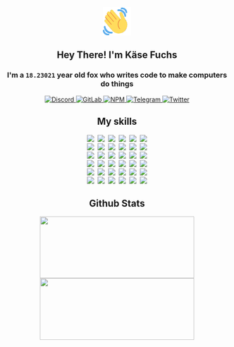 <div><p align=center><img src=./resources/images/wave.gif width=64px height=64px></p><h2 align=center>Hey There! I'm Käse Fuchs</h2><h3 align=center>I'm a <code>18.23021</code> year old fox who writes code to make computers do things</h3><p align=center><a href=https://discord.com/users/507526681125322772><img alt=Discord src="https://img.shields.io/badge/Discord-5865F2?logo=discord&logoColor=white&style=flat-square#a5cbcf06e370a25a4311c6b5d78464f3"> </a><a href=https://gitlab.com/kasefuchs><img alt=GitLab src="https://img.shields.io/badge/GitLab-330F63?logo=gitlab&logoColor=white&style=flat-square#a5cbcf06e370a25a4311c6b5d78464f3"> </a><a href=https://npmjs.com/~kasefuchs><img alt=NPM src="https://img.shields.io/badge/NPM-CB3837?logo=npm&logoColor=white&style=flat-square#a5cbcf06e370a25a4311c6b5d78464f3"> </a><a href=https://t.me/kasefuchs><img alt=Telegram src="https://img.shields.io/badge/Telegram-2CA5E0?logo=telegram&logoColor=white&style=flat-square#a5cbcf06e370a25a4311c6b5d78464f3"> </a><a href=https://twitter.com/kasefuchs><img alt=Twitter src="https://img.shields.io/badge/Twitter-1DA1F2?logo=twitter&logoColor=white&style=flat-square#a5cbcf06e370a25a4311c6b5d78464f3"></a></p><h2 align=center>My skills</h2><p align=center><a href=https://aws.amazon.com/ ><picture><source srcset="https://skillicons.dev/icons?i=aws&theme=dark#a5cbcf06e370a25a4311c6b5d78464f3" media="(prefers-color-scheme: dark)"><source srcset="https://skillicons.dev/icons?i=aws&theme=light#a5cbcf06e370a25a4311c6b5d78464f3" media="(prefers-color-scheme: light), (prefers-color-scheme: no-preference)"><img src="https://skillicons.dev/icons?i=aws&theme=light#a5cbcf06e370a25a4311c6b5d78464f3"></picture></a>&nbsp;&nbsp;<a href=https://en.wikipedia.org/wiki/Bash_(Unix_shell)><picture><source srcset="https://skillicons.dev/icons?i=bash&theme=dark#a5cbcf06e370a25a4311c6b5d78464f3" media="(prefers-color-scheme: dark)"><source srcset="https://skillicons.dev/icons?i=bash&theme=light#a5cbcf06e370a25a4311c6b5d78464f3" media="(prefers-color-scheme: light), (prefers-color-scheme: no-preference)"><img src="https://skillicons.dev/icons?i=bash&theme=light#a5cbcf06e370a25a4311c6b5d78464f3"></picture></a>&nbsp;&nbsp;<a href=https://discord.com/developers/docs><picture><source srcset="https://skillicons.dev/icons?i=bots&theme=dark#a5cbcf06e370a25a4311c6b5d78464f3" media="(prefers-color-scheme: dark)"><source srcset="https://skillicons.dev/icons?i=bots&theme=light#a5cbcf06e370a25a4311c6b5d78464f3" media="(prefers-color-scheme: light), (prefers-color-scheme: no-preference)"><img src="https://skillicons.dev/icons?i=bots&theme=light#a5cbcf06e370a25a4311c6b5d78464f3"></picture></a>&nbsp;&nbsp;<a href=https://www.cloudflare.com/ ><picture><source srcset="https://skillicons.dev/icons?i=cloudflare&theme=dark#a5cbcf06e370a25a4311c6b5d78464f3" media="(prefers-color-scheme: dark)"><source srcset="https://skillicons.dev/icons?i=cloudflare&theme=light#a5cbcf06e370a25a4311c6b5d78464f3" media="(prefers-color-scheme: light), (prefers-color-scheme: no-preference)"><img src="https://skillicons.dev/icons?i=cloudflare&theme=light#a5cbcf06e370a25a4311c6b5d78464f3"></picture></a>&nbsp;&nbsp;<a href=https://en.wikipedia.org/wiki/CSS><picture><source srcset="https://skillicons.dev/icons?i=css&theme=dark#a5cbcf06e370a25a4311c6b5d78464f3" media="(prefers-color-scheme: dark)"><source srcset="https://skillicons.dev/icons?i=css&theme=light#a5cbcf06e370a25a4311c6b5d78464f3" media="(prefers-color-scheme: light), (prefers-color-scheme: no-preference)"><img src="https://skillicons.dev/icons?i=css&theme=light#a5cbcf06e370a25a4311c6b5d78464f3"></picture></a>&nbsp;&nbsp;<a href=https://www.docker.com/ ><picture><source srcset="https://skillicons.dev/icons?i=docker&theme=dark#a5cbcf06e370a25a4311c6b5d78464f3" media="(prefers-color-scheme: dark)"><source srcset="https://skillicons.dev/icons?i=docker&theme=light#a5cbcf06e370a25a4311c6b5d78464f3" media="(prefers-color-scheme: light), (prefers-color-scheme: no-preference)"><img src="https://skillicons.dev/icons?i=docker&theme=light#a5cbcf06e370a25a4311c6b5d78464f3"></picture></a><br><a href=https://www.electronjs.org/ ><picture><source srcset="https://skillicons.dev/icons?i=electron&theme=dark#a5cbcf06e370a25a4311c6b5d78464f3" media="(prefers-color-scheme: dark)"><source srcset="https://skillicons.dev/icons?i=electron&theme=light#a5cbcf06e370a25a4311c6b5d78464f3" media="(prefers-color-scheme: light), (prefers-color-scheme: no-preference)"><img src="https://skillicons.dev/icons?i=electron&theme=light#a5cbcf06e370a25a4311c6b5d78464f3"></picture></a>&nbsp;&nbsp;<a href=https://expressjs.com/ ><picture><source srcset="https://skillicons.dev/icons?i=express&theme=dark#a5cbcf06e370a25a4311c6b5d78464f3" media="(prefers-color-scheme: dark)"><source srcset="https://skillicons.dev/icons?i=express&theme=light#a5cbcf06e370a25a4311c6b5d78464f3" media="(prefers-color-scheme: light), (prefers-color-scheme: no-preference)"><img src="https://skillicons.dev/icons?i=express&theme=light#a5cbcf06e370a25a4311c6b5d78464f3"></picture></a>&nbsp;&nbsp;<a href=https://www.figma.com/ ><picture><source srcset="https://skillicons.dev/icons?i=figma&theme=dark#a5cbcf06e370a25a4311c6b5d78464f3" media="(prefers-color-scheme: dark)"><source srcset="https://skillicons.dev/icons?i=figma&theme=light#a5cbcf06e370a25a4311c6b5d78464f3" media="(prefers-color-scheme: light), (prefers-color-scheme: no-preference)"><img src="https://skillicons.dev/icons?i=figma&theme=light#a5cbcf06e370a25a4311c6b5d78464f3"></picture></a>&nbsp;&nbsp;<a href=https://firebase.google.com/ ><picture><source srcset="https://skillicons.dev/icons?i=firebase&theme=dark#a5cbcf06e370a25a4311c6b5d78464f3" media="(prefers-color-scheme: dark)"><source srcset="https://skillicons.dev/icons?i=firebase&theme=light#a5cbcf06e370a25a4311c6b5d78464f3" media="(prefers-color-scheme: light), (prefers-color-scheme: no-preference)"><img src="https://skillicons.dev/icons?i=firebase&theme=light#a5cbcf06e370a25a4311c6b5d78464f3"></picture></a>&nbsp;&nbsp;<a href=https://flask.palletsprojects.com/ ><picture><source srcset="https://skillicons.dev/icons?i=flask&theme=dark#a5cbcf06e370a25a4311c6b5d78464f3" media="(prefers-color-scheme: dark)"><source srcset="https://skillicons.dev/icons?i=flask&theme=light#a5cbcf06e370a25a4311c6b5d78464f3" media="(prefers-color-scheme: light), (prefers-color-scheme: no-preference)"><img src="https://skillicons.dev/icons?i=flask&theme=light#a5cbcf06e370a25a4311c6b5d78464f3"></picture></a>&nbsp;&nbsp;<a href=https://cloud.google.com/ ><picture><source srcset="https://skillicons.dev/icons?i=gcp&theme=dark#a5cbcf06e370a25a4311c6b5d78464f3" media="(prefers-color-scheme: dark)"><source srcset="https://skillicons.dev/icons?i=gcp&theme=light#a5cbcf06e370a25a4311c6b5d78464f3" media="(prefers-color-scheme: light), (prefers-color-scheme: no-preference)"><img src="https://skillicons.dev/icons?i=gcp&theme=light#a5cbcf06e370a25a4311c6b5d78464f3"></picture></a><br><a href=https://git-scm.com/ ><picture><source srcset="https://skillicons.dev/icons?i=git&theme=dark#a5cbcf06e370a25a4311c6b5d78464f3" media="(prefers-color-scheme: dark)"><source srcset="https://skillicons.dev/icons?i=git&theme=light#a5cbcf06e370a25a4311c6b5d78464f3" media="(prefers-color-scheme: light), (prefers-color-scheme: no-preference)"><img src="https://skillicons.dev/icons?i=git&theme=light#a5cbcf06e370a25a4311c6b5d78464f3"></picture></a>&nbsp;&nbsp;<a href=https://github.com/ ><picture><source srcset="https://skillicons.dev/icons?i=github&theme=dark#a5cbcf06e370a25a4311c6b5d78464f3" media="(prefers-color-scheme: dark)"><source srcset="https://skillicons.dev/icons?i=github&theme=light#a5cbcf06e370a25a4311c6b5d78464f3" media="(prefers-color-scheme: light), (prefers-color-scheme: no-preference)"><img src="https://skillicons.dev/icons?i=github&theme=light#a5cbcf06e370a25a4311c6b5d78464f3"></picture></a>&nbsp;&nbsp;<a href=https://gitlab.com/ ><picture><source srcset="https://skillicons.dev/icons?i=gitlab&theme=dark#a5cbcf06e370a25a4311c6b5d78464f3" media="(prefers-color-scheme: dark)"><source srcset="https://skillicons.dev/icons?i=gitlab&theme=light#a5cbcf06e370a25a4311c6b5d78464f3" media="(prefers-color-scheme: light), (prefers-color-scheme: no-preference)"><img src="https://skillicons.dev/icons?i=gitlab&theme=light#a5cbcf06e370a25a4311c6b5d78464f3"></picture></a>&nbsp;&nbsp;<a href=https://www.heroku.com/ ><picture><source srcset="https://skillicons.dev/icons?i=heroku&theme=dark#a5cbcf06e370a25a4311c6b5d78464f3" media="(prefers-color-scheme: dark)"><source srcset="https://skillicons.dev/icons?i=heroku&theme=light#a5cbcf06e370a25a4311c6b5d78464f3" media="(prefers-color-scheme: light), (prefers-color-scheme: no-preference)"><img src="https://skillicons.dev/icons?i=heroku&theme=light#a5cbcf06e370a25a4311c6b5d78464f3"></picture></a>&nbsp;&nbsp;<a href=https://en.wikipedia.org/wiki/HTML><picture><source srcset="https://skillicons.dev/icons?i=html&theme=dark#a5cbcf06e370a25a4311c6b5d78464f3" media="(prefers-color-scheme: dark)"><source srcset="https://skillicons.dev/icons?i=html&theme=light#a5cbcf06e370a25a4311c6b5d78464f3" media="(prefers-color-scheme: light), (prefers-color-scheme: no-preference)"><img src="https://skillicons.dev/icons?i=html&theme=light#a5cbcf06e370a25a4311c6b5d78464f3"></picture></a>&nbsp;&nbsp;<a href=https://en.wikipedia.org/wiki/JavaScript><picture><source srcset="https://skillicons.dev/icons?i=js&theme=dark#a5cbcf06e370a25a4311c6b5d78464f3" media="(prefers-color-scheme: dark)"><source srcset="https://skillicons.dev/icons?i=js&theme=light#a5cbcf06e370a25a4311c6b5d78464f3" media="(prefers-color-scheme: light), (prefers-color-scheme: no-preference)"><img src="https://skillicons.dev/icons?i=js&theme=light#a5cbcf06e370a25a4311c6b5d78464f3"></picture></a><br><a href=https://en.wikipedia.org/wiki/Linux><picture><source srcset="https://skillicons.dev/icons?i=linux&theme=dark#a5cbcf06e370a25a4311c6b5d78464f3" media="(prefers-color-scheme: dark)"><source srcset="https://skillicons.dev/icons?i=linux&theme=light#a5cbcf06e370a25a4311c6b5d78464f3" media="(prefers-color-scheme: light), (prefers-color-scheme: no-preference)"><img src="https://skillicons.dev/icons?i=linux&theme=light#a5cbcf06e370a25a4311c6b5d78464f3"></picture></a>&nbsp;&nbsp;<a href=https://mui.com/ ><picture><source srcset="https://skillicons.dev/icons?i=materialui&theme=dark#a5cbcf06e370a25a4311c6b5d78464f3" media="(prefers-color-scheme: dark)"><source srcset="https://skillicons.dev/icons?i=materialui&theme=light#a5cbcf06e370a25a4311c6b5d78464f3" media="(prefers-color-scheme: light), (prefers-color-scheme: no-preference)"><img src="https://skillicons.dev/icons?i=materialui&theme=light#a5cbcf06e370a25a4311c6b5d78464f3"></picture></a>&nbsp;&nbsp;<a href=https://en.wikipedia.org/wiki/Markdown><picture><source srcset="https://skillicons.dev/icons?i=md&theme=dark#a5cbcf06e370a25a4311c6b5d78464f3" media="(prefers-color-scheme: dark)"><source srcset="https://skillicons.dev/icons?i=md&theme=light#a5cbcf06e370a25a4311c6b5d78464f3" media="(prefers-color-scheme: light), (prefers-color-scheme: no-preference)"><img src="https://skillicons.dev/icons?i=md&theme=light#a5cbcf06e370a25a4311c6b5d78464f3"></picture></a>&nbsp;&nbsp;<a href=https://www.mongodb.com/ ><picture><source srcset="https://skillicons.dev/icons?i=mongodb&theme=dark#a5cbcf06e370a25a4311c6b5d78464f3" media="(prefers-color-scheme: dark)"><source srcset="https://skillicons.dev/icons?i=mongodb&theme=light#a5cbcf06e370a25a4311c6b5d78464f3" media="(prefers-color-scheme: light), (prefers-color-scheme: no-preference)"><img src="https://skillicons.dev/icons?i=mongodb&theme=light#a5cbcf06e370a25a4311c6b5d78464f3"></picture></a>&nbsp;&nbsp;<a href=https://www.mysql.com/ ><picture><source srcset="https://skillicons.dev/icons?i=mysql&theme=dark#a5cbcf06e370a25a4311c6b5d78464f3" media="(prefers-color-scheme: dark)"><source srcset="https://skillicons.dev/icons?i=mysql&theme=light#a5cbcf06e370a25a4311c6b5d78464f3" media="(prefers-color-scheme: light), (prefers-color-scheme: no-preference)"><img src="https://skillicons.dev/icons?i=mysql&theme=light#a5cbcf06e370a25a4311c6b5d78464f3"></picture></a>&nbsp;&nbsp;<a href=https://nextjs.org/ ><picture><source srcset="https://skillicons.dev/icons?i=nextjs&theme=dark#a5cbcf06e370a25a4311c6b5d78464f3" media="(prefers-color-scheme: dark)"><source srcset="https://skillicons.dev/icons?i=nextjs&theme=light#a5cbcf06e370a25a4311c6b5d78464f3" media="(prefers-color-scheme: light), (prefers-color-scheme: no-preference)"><img src="https://skillicons.dev/icons?i=nextjs&theme=light#a5cbcf06e370a25a4311c6b5d78464f3"></picture></a><br><a href=https://nodejs.org/en/ ><picture><source srcset="https://skillicons.dev/icons?i=nodejs&theme=dark#a5cbcf06e370a25a4311c6b5d78464f3" media="(prefers-color-scheme: dark)"><source srcset="https://skillicons.dev/icons?i=nodejs&theme=light#a5cbcf06e370a25a4311c6b5d78464f3" media="(prefers-color-scheme: light), (prefers-color-scheme: no-preference)"><img src="https://skillicons.dev/icons?i=nodejs&theme=light#a5cbcf06e370a25a4311c6b5d78464f3"></picture></a>&nbsp;&nbsp;<a href=https://www.postgresql.org/ ><picture><source srcset="https://skillicons.dev/icons?i=postgres&theme=dark#a5cbcf06e370a25a4311c6b5d78464f3" media="(prefers-color-scheme: dark)"><source srcset="https://skillicons.dev/icons?i=postgres&theme=light#a5cbcf06e370a25a4311c6b5d78464f3" media="(prefers-color-scheme: light), (prefers-color-scheme: no-preference)"><img src="https://skillicons.dev/icons?i=postgres&theme=light#a5cbcf06e370a25a4311c6b5d78464f3"></picture></a>&nbsp;&nbsp;<a href=https://learn.microsoft.com/en-us/powershell/ ><picture><source srcset="https://skillicons.dev/icons?i=powershell&theme=dark#a5cbcf06e370a25a4311c6b5d78464f3" media="(prefers-color-scheme: dark)"><source srcset="https://skillicons.dev/icons?i=powershell&theme=light#a5cbcf06e370a25a4311c6b5d78464f3" media="(prefers-color-scheme: light), (prefers-color-scheme: no-preference)"><img src="https://skillicons.dev/icons?i=powershell&theme=light#a5cbcf06e370a25a4311c6b5d78464f3"></picture></a>&nbsp;&nbsp;<a href=https://www.python.org/ ><picture><source srcset="https://skillicons.dev/icons?i=py&theme=dark#a5cbcf06e370a25a4311c6b5d78464f3" media="(prefers-color-scheme: dark)"><source srcset="https://skillicons.dev/icons?i=py&theme=light#a5cbcf06e370a25a4311c6b5d78464f3" media="(prefers-color-scheme: light), (prefers-color-scheme: no-preference)"><img src="https://skillicons.dev/icons?i=py&theme=light#a5cbcf06e370a25a4311c6b5d78464f3"></picture></a>&nbsp;&nbsp;<a href=https://www.raspberrypi.org/ ><picture><source srcset="https://skillicons.dev/icons?i=raspberrypi&theme=dark#a5cbcf06e370a25a4311c6b5d78464f3" media="(prefers-color-scheme: dark)"><source srcset="https://skillicons.dev/icons?i=raspberrypi&theme=light#a5cbcf06e370a25a4311c6b5d78464f3" media="(prefers-color-scheme: light), (prefers-color-scheme: no-preference)"><img src="https://skillicons.dev/icons?i=raspberrypi&theme=light#a5cbcf06e370a25a4311c6b5d78464f3"></picture></a>&nbsp;&nbsp;<a href=https://reactjs.org/ ><picture><source srcset="https://skillicons.dev/icons?i=react&theme=dark#a5cbcf06e370a25a4311c6b5d78464f3" media="(prefers-color-scheme: dark)"><source srcset="https://skillicons.dev/icons?i=react&theme=light#a5cbcf06e370a25a4311c6b5d78464f3" media="(prefers-color-scheme: light), (prefers-color-scheme: no-preference)"><img src="https://skillicons.dev/icons?i=react&theme=light#a5cbcf06e370a25a4311c6b5d78464f3"></picture></a><br><a href=https://redux.js.org/ ><picture><source srcset="https://skillicons.dev/icons?i=redux&theme=dark#a5cbcf06e370a25a4311c6b5d78464f3" media="(prefers-color-scheme: dark)"><source srcset="https://skillicons.dev/icons?i=redux&theme=light#a5cbcf06e370a25a4311c6b5d78464f3" media="(prefers-color-scheme: light), (prefers-color-scheme: no-preference)"><img src="https://skillicons.dev/icons?i=redux&theme=light#a5cbcf06e370a25a4311c6b5d78464f3"></picture></a>&nbsp;&nbsp;<a href=https://en.wikipedia.org/wiki/Regular_expression><picture><source srcset="https://skillicons.dev/icons?i=regex&theme=dark#a5cbcf06e370a25a4311c6b5d78464f3" media="(prefers-color-scheme: dark)"><source srcset="https://skillicons.dev/icons?i=regex&theme=light#a5cbcf06e370a25a4311c6b5d78464f3" media="(prefers-color-scheme: light), (prefers-color-scheme: no-preference)"><img src="https://skillicons.dev/icons?i=regex&theme=light#a5cbcf06e370a25a4311c6b5d78464f3"></picture></a>&nbsp;&nbsp;<a href=https://en.wikipedia.org/wiki/Sass_(stylesheet_language)><picture><source srcset="https://skillicons.dev/icons?i=sass&theme=dark#a5cbcf06e370a25a4311c6b5d78464f3" media="(prefers-color-scheme: dark)"><source srcset="https://skillicons.dev/icons?i=sass&theme=light#a5cbcf06e370a25a4311c6b5d78464f3" media="(prefers-color-scheme: light), (prefers-color-scheme: no-preference)"><img src="https://skillicons.dev/icons?i=sass&theme=light#a5cbcf06e370a25a4311c6b5d78464f3"></picture></a>&nbsp;&nbsp;<a href=https://www.typescriptlang.org/ ><picture><source srcset="https://skillicons.dev/icons?i=ts&theme=dark#a5cbcf06e370a25a4311c6b5d78464f3" media="(prefers-color-scheme: dark)"><source srcset="https://skillicons.dev/icons?i=ts&theme=light#a5cbcf06e370a25a4311c6b5d78464f3" media="(prefers-color-scheme: light), (prefers-color-scheme: no-preference)"><img src="https://skillicons.dev/icons?i=ts&theme=light#a5cbcf06e370a25a4311c6b5d78464f3"></picture></a>&nbsp;&nbsp;<a href=https://unity.com/ ><picture><source srcset="https://skillicons.dev/icons?i=unity&theme=dark#a5cbcf06e370a25a4311c6b5d78464f3" media="(prefers-color-scheme: dark)"><source srcset="https://skillicons.dev/icons?i=unity&theme=light#a5cbcf06e370a25a4311c6b5d78464f3" media="(prefers-color-scheme: light), (prefers-color-scheme: no-preference)"><img src="https://skillicons.dev/icons?i=unity&theme=light#a5cbcf06e370a25a4311c6b5d78464f3"></picture></a>&nbsp;&nbsp;<a href=https://workers.cloudflare.com/ ><picture><source srcset="https://skillicons.dev/icons?i=workers&theme=dark#a5cbcf06e370a25a4311c6b5d78464f3" media="(prefers-color-scheme: dark)"><source srcset="https://skillicons.dev/icons?i=workers&theme=light#a5cbcf06e370a25a4311c6b5d78464f3" media="(prefers-color-scheme: light), (prefers-color-scheme: no-preference)"><img src="https://skillicons.dev/icons?i=workers&theme=light#a5cbcf06e370a25a4311c6b5d78464f3"></picture></a><br></p><h2 align=center>Github Stats</h2><p align=center><picture><source srcset="https://github-readme-stats-kasefuchs.vercel.app/api/?count_private=true&hide_border=true&hide_rank=true&line_height=20&hide_title=true&username=Kasefuchs&theme=dark#a5cbcf06e370a25a4311c6b5d78464f3" media="(prefers-color-scheme: dark)"><source srcset="https://github-readme-stats-kasefuchs.vercel.app/api/?count_private=true&hide_border=true&hide_rank=true&line_height=20&hide_title=true&username=Kasefuchs&theme=light#a5cbcf06e370a25a4311c6b5d78464f3" media="(prefers-color-scheme: light), (prefers-color-scheme: no-preference)"><img align=middle width=350 height=140 src="https://github-readme-stats-kasefuchs.vercel.app/api/?count_private=true&hide_border=true&hide_rank=true&line_height=20&hide_title=true&username=Kasefuchs&theme=light#a5cbcf06e370a25a4311c6b5d78464f3"></picture><picture><source srcset="https://github-readme-stats-kasefuchs.vercel.app/api/top-langs/?count_private=true&hide_border=true&layout=compact&username=Kasefuchs&theme=dark#a5cbcf06e370a25a4311c6b5d78464f3" media="(prefers-color-scheme: dark)"><source srcset="https://github-readme-stats-kasefuchs.vercel.app/api/top-langs/?count_private=true&hide_border=true&layout=compact&username=Kasefuchs&theme=light#a5cbcf06e370a25a4311c6b5d78464f3" media="(prefers-color-scheme: light), (prefers-color-scheme: no-preference)"><img align=middle width=350 height=140 src="https://github-readme-stats-kasefuchs.vercel.app/api/top-langs/?count_private=true&hide_border=true&layout=compact&username=Kasefuchs&theme=light#a5cbcf06e370a25a4311c6b5d78464f3"></picture></p><img src="https://hit.yhype.me/github/profile?user_id=64592097#a5cbcf06e370a25a4311c6b5d78464f3" alt=""></div>